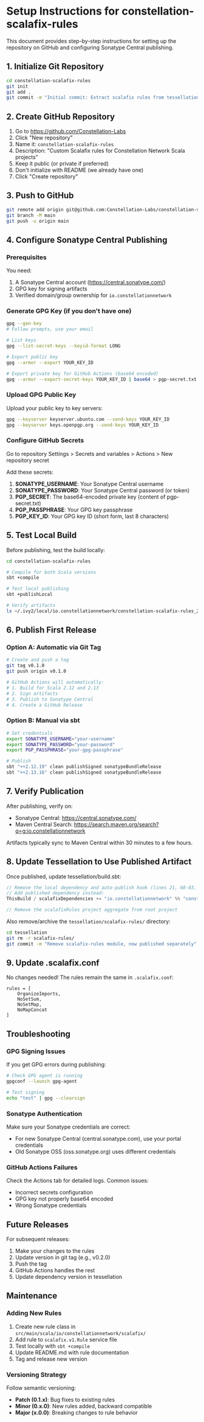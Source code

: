 # Setup Instructions for constellation-scalafix-rules

This document provides step-by-step instructions for setting up the repository on GitHub and configuring Sonatype Central publishing.

## 1. Initialize Git Repository

```bash
cd constellation-scalafix-rules
git init
git add .
git commit -m "Initial commit: Extract scalafix rules from tessellation"
```

## 2. Create GitHub Repository

1. Go to https://github.com/Constellation-Labs
2. Click "New repository"
3. Name it: `constellation-scalafix-rules`
4. Description: "Custom Scalafix rules for Constellation Network Scala projects"
5. Keep it public (or private if preferred)
6. Don't initialize with README (we already have one)
7. Click "Create repository"

## 3. Push to GitHub

```bash
git remote add origin git@github.com:Constellation-Labs/constellation-scalafix-rules.git
git branch -M main
git push -u origin main
```

## 4. Configure Sonatype Central Publishing

### Prerequisites

You need:
1. A Sonatype Central account (https://central.sonatype.com/)
2. GPG key for signing artifacts
3. Verified domain/group ownership for `io.constellationnetwork`

### Generate GPG Key (if you don't have one)

```bash
gpg --gen-key
# Follow prompts, use your email

# List keys
gpg --list-secret-keys --keyid-format LONG

# Export public key
gpg --armor --export YOUR_KEY_ID

# Export private key for GitHub Actions (base64 encoded)
gpg --armor --export-secret-keys YOUR_KEY_ID | base64 > pgp-secret.txt
```

### Upload GPG Public Key

Upload your public key to key servers:
```bash
gpg --keyserver keyserver.ubuntu.com --send-keys YOUR_KEY_ID
gpg --keyserver keys.openpgp.org --send-keys YOUR_KEY_ID
```

### Configure GitHub Secrets

Go to repository Settings > Secrets and variables > Actions > New repository secret

Add these secrets:

1. **SONATYPE_USERNAME**: Your Sonatype Central username
2. **SONATYPE_PASSWORD**: Your Sonatype Central password (or token)
3. **PGP_SECRET**: The base64-encoded private key (content of pgp-secret.txt)
4. **PGP_PASSPHRASE**: Your GPG key passphrase
5. **PGP_KEY_ID**: Your GPG key ID (short form, last 8 characters)

## 5. Test Local Build

Before publishing, test the build locally:

```bash
cd constellation-scalafix-rules

# Compile for both Scala versions
sbt +compile

# Test local publishing
sbt +publishLocal

# Verify artifacts
ls ~/.ivy2/local/io.constellationnetwork/constellation-scalafix-rules_2.13/
```

## 6. Publish First Release

### Option A: Automatic via Git Tag

```bash
# Create and push a tag
git tag v0.1.0
git push origin v0.1.0

# GitHub Actions will automatically:
# 1. Build for Scala 2.12 and 2.13
# 2. Sign artifacts
# 3. Publish to Sonatype Central
# 4. Create a GitHub Release
```

### Option B: Manual via sbt

```bash
# Set credentials
export SONATYPE_USERNAME="your-username"
export SONATYPE_PASSWORD="your-password"
export PGP_PASSPHRASE="your-gpg-passphrase"

# Publish
sbt "++2.12.19" clean publishSigned sonatypeBundleRelease
sbt "++2.13.16" clean publishSigned sonatypeBundleRelease
```

## 7. Verify Publication

After publishing, verify on:
- Sonatype Central: https://central.sonatype.com/
- Maven Central Search: https://search.maven.org/search?q=g:io.constellationnetwork

Artifacts typically sync to Maven Central within 30 minutes to a few hours.

## 8. Update Tessellation to Use Published Artifact

Once published, update tessellation/build.sbt:

```scala
// Remove the local dependency and auto-publish hook (lines 21, 68-83, 90-100)
// Add published dependency instead:
ThisBuild / scalafixDependencies += "io.constellationnetwork" %% "constellation-scalafix-rules" % "0.1.0"

// Remove the scalafixRules project aggregate from root project
```

Also remove/archive the `tessellation/scalafix-rules/` directory:
```bash
cd tessellation
git rm -r scalafix-rules/
git commit -m "Remove scalafix-rules module, now published separately"
```

## 9. Update .scalafix.conf

No changes needed! The rules remain the same in `.scalafix.conf`:

```hocon
rules = [
    OrganizeImports,
    NoSetSum,
    NoSetMap,
    NoMapConcat
]
```

## Troubleshooting

### GPG Signing Issues

If you get GPG errors during publishing:

```bash
# Check GPG agent is running
gpgconf --launch gpg-agent

# Test signing
echo "test" | gpg --clearsign
```

### Sonatype Authentication

Make sure your Sonatype credentials are correct:
- For new Sonatype Central (central.sonatype.com), use your portal credentials
- Old Sonatype OSS (oss.sonatype.org) uses different credentials

### GitHub Actions Failures

Check the Actions tab for detailed logs. Common issues:
- Incorrect secrets configuration
- GPG key not properly base64 encoded
- Wrong Sonatype credentials

## Future Releases

For subsequent releases:

1. Make your changes to the rules
2. Update version in git tag (e.g., v0.2.0)
3. Push the tag
4. GitHub Actions handles the rest
5. Update dependency version in tessellation

## Maintenance

### Adding New Rules

1. Create new rule class in `src/main/scala/io/constellationnetwork/scalafix/`
2. Add rule to `scalafix.v1.Rule` service file
3. Test locally with `sbt +compile`
4. Update README.md with rule documentation
5. Tag and release new version

### Versioning Strategy

Follow semantic versioning:
- **Patch (0.1.x)**: Bug fixes to existing rules
- **Minor (0.x.0)**: New rules added, backward compatible
- **Major (x.0.0)**: Breaking changes to rule behavior

